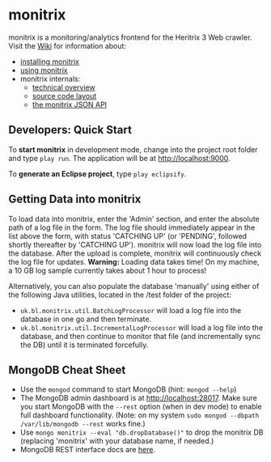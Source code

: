# monitrix

monitrix is a monitoring/analytics frontend for the Heritrix 3 Web crawler. Visit the [Wiki](http://github.com/ukwa/monitrix/wiki) 
for information about: 

* [installing monitrix](http://github.com/ukwa/monitrix/wiki/Installation)
* [using monitrix](http://github.com/ukwa/monitrix/wiki/A-Guided-Tour-of-monitrix)
* monitrix internals:
  * [technical overview](http://github.com/ukwa/monitrix/wiki/Technical-Overview)
  * [source code layout](http://github.com/ukwa/monitrix/wiki/Project-Layout)
  * [the monitrix JSON API](http://github.com/ukwa/monitrix/wiki/JSON-API) 

## Developers: Quick Start

To __start monitrix__ in development mode, change into the project root folder and type  ``play run``.
The application will be at [http://localhost:9000](http://localhost:9000). 

To __generate an Eclipse project__, type ``play eclipsify``.

## Getting Data into monitrix

To load data into monitrix, enter the 'Admin' section, and enter the absolute path of a log file in the
form. The log file should immediately appear in the list above the form, with status 'CATCHING UP' (or
'PENDING', followed shortly thereafter by 'CATCHING UP'). monitrix will now load the log file into 
the database. After the upload is complete, monitrix will continuously check the log file for updates.
__Warning:__ Loading data takes time! On my machine, a 10 GB log sample currently takes about 1 hour to
process!

Alternatively, you can also populate the database 'manually' using either of the following Java utilities,
located in the /test folder of the project:

* ``uk.bl.monitrix.util.BatchLogProcessor`` will load a log file into the database in one go and then terminate.
* ``uk.bl.monitrix.util.IncrementalLogProcessor`` will load a log file into the database, and then continue
  to monitor that file (and incrementally sync the DB) until it is terminated forcefully. 

## MongoDB Cheat Sheet

* Use the ``mongod`` command to start MongoDB (hint: ``mongod --help``)
* The MongoDB admin dashboard is at  [http://localhost:28017](http://localhost:28017). Make sure
  you start MongoDB with the ``--rest`` option (when in dev mode) to enable full dashboard functionality. (Note: on my system
  ``sudo mongod --dbpath /var/lib/mongodb --rest`` works fine.)
* Use ``mongo monitrix --eval "db.dropDatabase()"`` to drop the monitrix DB (replacing 'monitrix' with your database
  name, if needed.) 
* MongoDB REST interface docs are [here](http://www.mongodb.org/display/DOCS/Http+Interface#HttpInterface-SimpleRESTInterface).
